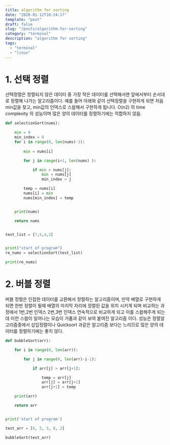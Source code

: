 ```yaml
---
title: algorithm for sorting
date: "2020-01-12T18:24:17"
template: "post"
draft: false
slug: "/posts/algorithm-for-sorting"
category: "terminal"
description: "algorithm for sorting"
tags:
  - "terminal"
  - "linux"
---
```


# 1. 선택 정렬
선택정렬은 정렬되지 않은 데이터 중 가장 작은 데이터를 선택해서맨 앞에서부터 순서대로 정렬해 나가는 알고리즘이다.
예를 들어 아래와 같이 선택정렬을 구현하게 되면 처음 min값을 찾고, min값의 인덱스로 스왑해서 구현하게 됩니다.
O(n2) 의 time complexity 의 성능이며 많은 양의 데이터를 정렬하기에는 적합하지 않음.
 
```python
def selectionSort(nums):

    min = 0
    min_index = 0 
    for i in range(0, len(nums)-1):
        
        min = nums[i]

        for j in range(i+1, len(nums) ):

            if min > nums[j]:
                min = nums[j]
                min_index = j

        temp = nums[i]
        nums[i] = min
        nums[min_index] = temp


    print(nums)

    return nums


test_list = [7,5,4,2]


print("start of program")
re_nums = selectionSort(test_list)

print(re_nums)
```

# 2. 버블 정렬
버블 정렬은 인접한 데이터를 교환해서 정렬하는 알고리즘이며,
만약 배열로 구현하게 되면 한번 정렬이 될때 배열의 마지막 자리에 정렬된 값을 위치 시키게 되며 비교하는 과정에서 1번,2번 인덱스
2번,3번 인덱스 연속적으로 비교하게 되고 이를 스왑해주게 되는데 이런 스왑이 일어나는 모습이 거품과 같이 보여 붙여진 알고리즘 이다.
성능은 정렬알고리즘중에서 삽입정렬이나 Quicksort 과같은 알고리즘 보다는 느리므로 많은 양의 데이터를 정렬하기에는 좋지 않다.

```python
def bubbleSort(arr):

    for i in range(0, len(arr)):

        for j in range(0, len(arr)-i-1):

            if arr[j] > arr[j+1]:

                temp = arr[j]
                arr[j] = arr[j+1]
                arr[j+1] = temp

    print(arr)

    return arr


print('start of program')

test_arr = [6, 5, 3, 8, 2]

bubbleSort(test_arr)
```

